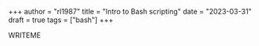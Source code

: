 +++
author = "rl1987"
title = "Intro to Bash scripting"
date = "2023-03-31"
draft = true
tags = ["bash"]
+++

WRITEME
